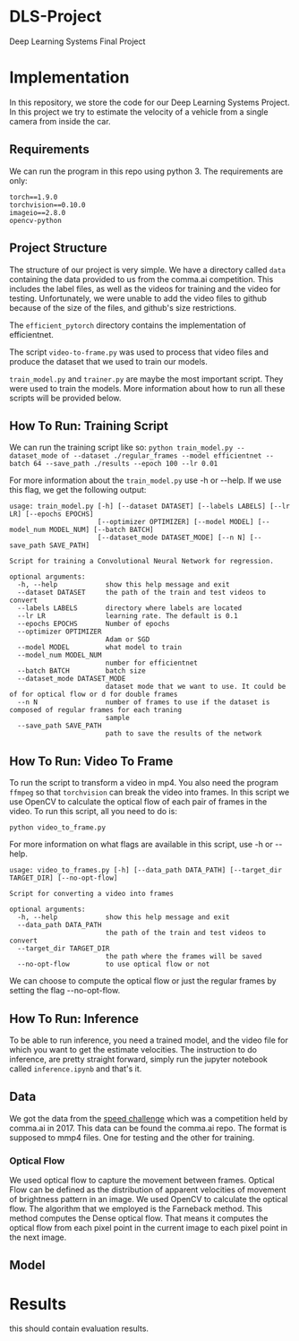 # DLS-Project
Deep Learning Systems Final Project

# Implementation

In this repository, we store the code for our Deep Learning Systems Project. In this project we try to estimate the velocity of a vehicle from a single camera from inside the car. 

## Requirements

We can run the program in this repo using python 3. 
The requirements are only: 
```
torch==1.9.0
torchvision==0.10.0
imageio==2.8.0
opencv-python
```

## Project Structure

The structure of our project is very simple. We have a directory called `data` containing the data provided to us from the comma.ai competition. This includes the label files, as well as the videos for training and the video for testing. Unfortunately, we were unable to add the video files to github because of the size of the files, and github's size restrictions. 

The `efficient_pytorch` directory contains the implementation of efficientnet. 

The script `video-to-frame.py` was used to process that video files and produce the dataset that we used to train our models. 

`train_model.py` and `trainer.py` are maybe the most important script. They were used to train the models. More information about how to run all these scripts will be provided below. 

## How To Run: Training Script

We can run the training script like so: 
``python train_model.py --dataset_mode of --dataset ./regular_frames --model efficientnet --batch 64 --save_path ./results --epoch 100 --lr 0.01``

For more information about the `train_model.py` use -h or --help. If we use this flag, we get the following output: 

```
usage: train_model.py [-h] [--dataset DATASET] [--labels LABELS] [--lr LR] [--epochs EPOCHS]
                      [--optimizer OPTIMIZER] [--model MODEL] [--model_num MODEL_NUM] [--batch BATCH]
                      [--dataset_mode DATASET_MODE] [--n N] [--save_path SAVE_PATH]

Script for training a Convolutional Neural Network for regression.

optional arguments:
  -h, --help            show this help message and exit
  --dataset DATASET     the path of the train and test videos to convert
  --labels LABELS       directory where labels are located
  --lr LR               learning rate. The default is 0.1
  --epochs EPOCHS       Number of epochs
  --optimizer OPTIMIZER
                        Adam or SGD
  --model MODEL         what model to train
  --model_num MODEL_NUM
                        number for efficientnet
  --batch BATCH         batch size
  --dataset_mode DATASET_MODE
                        dataset mode that we want to use. It could be of for optical flow or d for double frames
  --n N                 number of frames to use if the dataset is composed of regular frames for each traning
                        sample
  --save_path SAVE_PATH
                        path to save the results of the network
```

## How To Run: Video To Frame

To run the script to transform a video in mp4. You also need the program `ffmpeg` so that `torchvision` can break the video into frames. In this script we use OpenCV to calculate the optical flow of each pair of frames in the video. 
To run this script, all you need to do is: 

```
python video_to_frame.py
```

For more information on what flags are available in this script, use -h or --help. 
```
usage: video_to_frames.py [-h] [--data_path DATA_PATH] [--target_dir TARGET_DIR] [--no-opt-flow]

Script for converting a video into frames

optional arguments:
  -h, --help            show this help message and exit
  --data_path DATA_PATH
                        the path of the train and test videos to convert
  --target_dir TARGET_DIR
                        the path where the frames will be saved
  --no-opt-flow         to use optical flow or not
```
We can choose to compute the optical flow or just the regular frames by setting the flag --no-opt-flow. 

## How To Run: Inference
To be able to run inference, you need a trained model, and the video file for which you want to get the estimate velocities. The instruction to do inference, are pretty straight forward, simply run the jupyter notebook called `inference.ipynb` and that's it. 

## Data

We got the data from the [speed challenge](https://github.com/commaai/speedchallenge) which was a competition held by comma.ai in 2017. This data can be found the comma.ai repo. The format is supposed to mmp4 files.
One for testing and the other for training. 

### Optical Flow
We used optical flow to capture the movement between frames. Optical Flow can be defined as the distribution of apparent velocities of movement of brightness pattern in an image. We used OpenCV to calculate the optical flow. 
The algorithm that we employed is the Farneback method. This method computes the Dense optical flow. That means it computes the optical flow from each pixel point in the current image to each pixel point in the next image.

## Model



# Results
this should contain evaluation results. 
